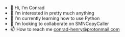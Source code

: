 - 👋 Hi, I’m Conrad
- 👀 I’m interested in pretty much anything
- 🌱 I’m currently learning how to use Python
- 💞️ I’m looking to collaborate on SMNCopyCaller
- 📫 How to reach me conrad-henry@protonmail.com

<!---
freconfarmer/freconfarmer is a ✨ special ✨ repository because its `README.md` (this file) appears on your GitHub profile.
You can click the Preview link to take a look at your changes.
--->
